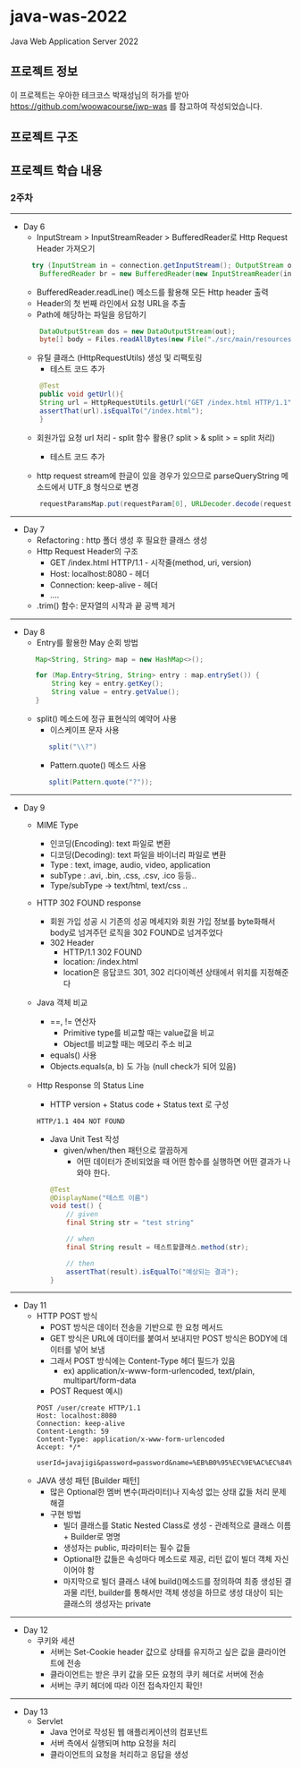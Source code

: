 # java-was-2022
Java Web Application Server 2022


## 프로젝트 정보 

이 프로젝트는 우아한 테크코스 박재성님의 허가를 받아 https://github.com/woowacourse/jwp-was 
를 참고하여 작성되었습니다.

## 프로젝트 구조


## 프로젝트 학습 내용

### 2주차

---
 + Day 6
    + InputStream > InputStreamReader > BufferedReader로 Http Request Header 가져오기
    ``` java
      try (InputStream in = connection.getInputStream(); OutputStream out = connection.getOutputStream()) {
        BufferedReader br = new BufferedReader(new InputStreamReader(in, "UTF-8"));
    ```
    + BufferedReader.readLine() 메소드를 활용해 모든 Http header 출력
    + Header의 첫 번째 라인에서 요청 URL을 추출
    + Path에 해당하는 파일을 응답하기
    ``` java
        DataOutputStream dos = new DataOutputStream(out);
        byte[] body = Files.readAllBytes(new File("./src/main/resources/templates/" + url).toPath());
    ```
    + 유틸 클래스 (HttpRequestUtils) 생성 및 리팩토링
      + 테스트 코드 추가
    ``` java
        @Test
        public void getUrl(){
        String url = HttpRequestUtils.getUrl("GET /index.html HTTP/1.1");
        assertThat(url).isEqualTo("/index.html");
        }
    ```
    + 회원가입 요청 url 처리 - split 함수 활용(? split > & split > = split 처리)
      + 테스트 코드 추가
    
    + http request stream에 한글이 있을 경우가 있으므로 parseQueryString 메소드에서 UTF_8 형식으로 변경
    ``` java
        requestParamsMap.put(requestParam[0], URLDecoder.decode(requestParam[1], StandardCharsets.UTF_8));
    ```
  ---
  + Day 7
    + Refactoring : http 폴더 생성 후 필요한 클래스 생성
    + Http Request Header의 구조
      + GET /index.html HTTP/1.1  -  시작줄(method, uri, version)
      + Host: localhost:8080        -  헤더
      + Connection: keep-alive  -  헤더
      + ....
    + .trim() 함수: 문자열의 시작과 끝 공백 제거
  ---
  + Day 8
    + Entry를 활용한 May 순회 방법
    ```java
       Map<String, String> map = new HashMap<>();

       for (Map.Entry<String, String> entry : map.entrySet()) {
           String key = entry.getKey();
           String value = entry.getValue();
       }
    ```
    + split() 메소드에 정규 표현식의 예약어 사용
      + 이스케이프 문자 사용
      ```java
         split("\\?")
      ```
      + Pattern.quote() 메소드 사용
      ```java
         split(Pattern.quote("?"));
      ```
      
--------
  + Day 9
    + MIME Type
      + 인코딩(Encoding): text 파일로 변환
      + 디코딩(Decoding): text 파일을 바이너리 파일로 변환
      + Type : text, image, audio, video, application
      + subType : .avi, .bin, .css, .csv, .ico 등등..
      + Type/subType -> text/html, text/css ..
      
    + HTTP 302 FOUND response
      + 회원 가입 성공 시 
      기존의 성공 메세지와 회원 가입 정보를 byte화해서 body로 넘겨주던 로직을
      302 FOUND로 넘겨주었다
      + 302 Header
        + HTTP/1.1 302 FOUND
        + location: /index.html
        + location은 응답코드 301, 302 리다이렉션 상태에서 위치를 지정해준다
    
    + Java 객체 비교
      + ==, != 연산자
        + Primitive type를 비교할 때는 value값을 비교
        + Object를 비교할 때는 메모리 주소 비교 
      + equals() 사용
      + Objects.equals(a, b) 도 가능 (null check가 되어 있음)

    + Http Response 의 Status Line
      + HTTP version + Status code + Status text 로 구성
      ```
      HTTP/1.1 404 NOT FOUND
      ```
      
      + Java Unit Test 작성
        + given/when/then 패턴으로 깔끔하게
          + 어떤 데이터가 준비되었을 때 어떤 함수를 실행하면 어떤 결과가 나와야 한다.
        ```java
        @Test
        @DisplayName("테스트 이름")
        void test() {
            // given
            final String str = "test string"

            // when
            final String result = 테스트할클래스.method(str);

            // then
            assertThat(result).isEqualTo("예상되는 결과");
        }  
        ```
-------------
  + Day 11
    + HTTP POST 방식
      + POST 방식은 데이터 전송을 기반으로 한 요청 메서드
      + GET 방식은 URL에 데이터를 붙여서 보내지만 POST 방식은 BODY에 데이터를 넣어 보냄
      + 그래서 POST 방식에는 Content-Type 헤더 필드가 있음
        + ex) application/x-www-form-urlencoded, text/plain, multipart/form-data
      + POST Request 예시)
      ```
      POST /user/create HTTP/1.1
      Host: localhost:8080
      Connection: keep-alive
      Content-Length: 59
      Content-Type: application/x-www-form-urlencoded
      Accept: */*
      
      userId=javajigi&password=password&name=%EB%B0%95%EC%9E%AC%EC%84%B1&email=javajigi%40slipp.net
      ```
    + JAVA 생성 패턴 [Builder 패턴]
      + 많은 Optional한 멤버 변수(파라미터)나 지속성 없는 상태 값들 처리 문제 해결
      + 구현 방법
        + 빌더 클래스를 Static Nested Class로 생성 - 관례적으로 클래스 이름 + Builder로 명명
        + 생성자는 public, 파라미터는 필수 값들
        + Optional한 값들은 속성마다 메소드로 제공, 리턴 값이 빌더 객체 자신이어야 함
        + 마지막으로 빌더 클래스 내에 build()메소드를 정의하여 최종 생성된 결과물 리턴, 
        builder를 통해서만 객체 생성을 하므로 생성 대상이 되는 클래스의 생성자는 private
-----------
  + Day 12
    + 쿠키와 세션
      + 서버는 Set-Cookie header 값으로 상태를 유지하고 싶은 값을 클라이언트에 전송
      + 클라이언트는 받은 쿠키 값을 모든 요청의 쿠키 헤더로 서버에 전송
      + 서버는 쿠키 헤더에 따라 이전 접속자인지 확인!

-----------
  + Day 13
    + Servlet
      + Java 언어로 작성된 웹 애플리케이션의 컴포넌트
      + 서버 측에서 실행되며 http 요청을 처리
      + 클라이언트의 요청을 처리하고 응답을 생성